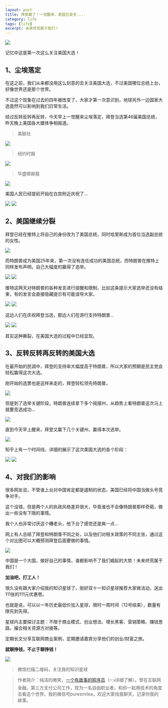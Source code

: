 ```yaml
---
layout: post
title: 拜登赢了！一觉醒来，美国已变天....
category: life
tags: [life]
excerpt: 未来终究属于我们！
---
```


![](http://favorites.ren/assets/images/2020/it/baideng/baideng01.jpg) 

记忆中这是第一次这么关注美国大选！

## 1、尘埃落定

在这之前，我们从来都没用这么刻意的去关注美国大选，不过美国哪位总统上台，好像世界还是那个世界。

不过这个现象在过去的四年被改变了，大家才第一次意识到，地球另外一边国家大选竟然可以影响到我们日常生活。

经过反转反转再反转，今天早上一觉醒来尘埃落定，拜登当选第46届美国总统，昨天晚上美国各大媒体争相报道。

>美联社

![](http://favorites.ren/assets/images/2020/it/baideng/baideng02.jpg) 


>纽约时报

![](http://favorites.ren/assets/images/2020/it/baideng/baideng03.jpg)


>华盛顿邮报

![](http://favorites.ren/assets/images/2020/it/baideng/baideng04.jpg) 

美国人民已经提前开始在白宫附近庆祝了...

![](http://favorites.ren/assets/images/2020/it/baideng/baideng05.jpg) 
![](http://favorites.ren/assets/images/2020/it/baideng/baideng06.jpg) 

## 2、美国继续分裂

拜登已经在推特上将自己的身份改为了美国总统，同时哈里斯成为首位当选副总统的女性。

![](http://favorites.ren/assets/images/2020/it/baideng/baideng07.jpg) 

而特朗普成为美国25年来，第一次没有连任成功的美国总统，而特朗普在推特上同样发布声明，自己大幅度的赢得了选举。

![](http://favorites.ren/assets/images/2020/it/baideng/baideng08.jpg) 
![](http://favorites.ren/assets/images/2020/it/baideng/baideng09.jpg) 

推特这两天对特朗普的各种发言进行提醒和限制，比如这条提示大家选举还没有结束，有的发言会直接隐藏提示有可能误导大家。

![](http://favorites.ren/assets/images/2020/it/baideng/baideng10.jpg) 
![](http://favorites.ren/assets/images/2020/it/baideng/baideng11.jpg) 

这边人们在庆祝拜登当选，那边人们在游行支持特朗普...

![](http://favorites.ren/assets/images/2020/it/baideng/baideng12.jpg) 
![](http://favorites.ren/assets/images/2020/it/baideng/baideng13.jpg) 

其实这种撕裂，在美国大选的过程中已经显现。

## 3、反转反转再反转的美国大选

在最开始的民调中，拜登的支持率大幅度高于特朗普，所以大家的预期是民主党会轻松赢得这次大选。

刚开始的选票也是这样来走的，拜登轻松领先特朗普。

![](http://favorites.ren/assets/images/2020/it/baideng/baideng14.jpg) 

但是到了选举关键阶段，特朗普连续拿下多个摇摆州，从趋势上看特朗普这次马上就要竞选成功...

![](http://favorites.ren/assets/images/2020/it/baideng/baideng15.jpg) 

直到今天早上醒来，拜登又赢下几个关键州，赢得本次选举。

![](http://favorites.ren/assets/images/2020/it/baideng/baideng016.jpg) 

知乎上有一个时间线，详细的展示了这次美国大选的各个阶段：

![](http://favorites.ren/assets/images/2020/it/baideng/baideng17.jpg) 
![](http://favorites.ren/assets/images/2020/it/baideng/baideng18.jpg) 

## 4、对我们的影响

很多网友说，不管谁上台对中国肯定都是遏制的状态，美国已经将中国当做头号竞争对手。

这个没错，但是两个人的执政风格差异很大，毕竟谁也不会像特朗普那样奇葩，做出一些没有下限的事情。

我个人也非常讨厌这个糟老头，他下台了感觉还是爽一点...

网上有人总结了拜登和特朗普不同之处，以及他们对相关政策的不同主张，通过这个对比图可以大概预测拜登后面要做的事情。

![](http://favorites.ren/assets/images/2020/it/baideng/baideng19.jpg) 

中国是一个大国，做好自己的事情，谁都影响不了我们崛起的大势！未来终究属于我们！

**加油吧，打工人！**


很久没有跟大家介绍我的知识星球了，刚好双十一知识星球推荐大家做活动，送出111张的111元优惠卷。

也就是说，可以以一年历史最低价加入星球，限时一周时间（12号结束），数量有限先到先得。

星球内主要探讨主题：不限于商业模式、创业想法、增长黑客、营销策略、赚钱思路，撮合相关资源方对接等。

定期长文分享互联网商业案例，定期邀请嘉宾分享他们的创业/财富之旅。

**就聊挣钱，不止于聊挣钱！**

![](http://favorites.ren/assets/images/2020/it/baideng/baideng20.jpg) 

>微信扫描二维码，关注我的知识星球


>作者简介：纯洁的微笑，[一个有故事的程序员](https://mp.weixin.qq.com/s/bPk_-DcGF_7lTDoR1pKqVg)（👈详细了解）。曾在互联网金融，第三方支付公司工作，现为一名自由职业者，和你一起用技术的角度去看这个世界。我的微信号puresmilea，欢迎大家找我聊天，记录你我的故事。